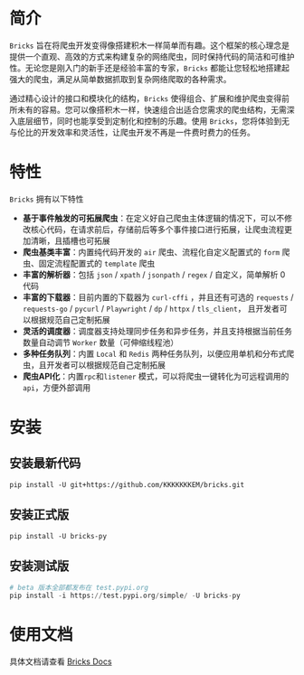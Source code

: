 # 简介

`Bricks` 旨在将爬虫开发变得像搭建积木一样简单而有趣。这个框架的核心理念是提供一个直观、高效的方式来构建复杂的网络爬虫，同时保持代码的简洁和可维护性。无论您是刚入门的新手还是经验丰富的专家，`Bricks` 都能让您轻松地搭建起强大的爬虫，满足从简单数据抓取到复杂网络爬取的各种需求。

通过精心设计的接口和模块化的结构，`Bricks` 使得组合、扩展和维护爬虫变得前所未有的容易。您可以像搭积木一样，快速组合出适合您需求的爬虫结构，无需深入底层细节，同时也能享受到定制化和控制的乐趣。使用 `Bricks`，您将体验到无与伦比的开发效率和灵活性，让爬虫开发不再是一件费时费力的任务。


# 特性

`Bricks` 拥有以下特性

- **基于事件触发的可拓展爬虫**：在定义好自己爬虫主体逻辑的情况下，可以不修改核心代码，在请求前后，存储前后等多个事件接口进行拓展，让爬虫流程更加清晰，且插槽也可拓展
- **爬虫基类丰富**：内置纯代码开发的 `air` 爬虫、流程化自定义配置式的 `form` 爬虫、固定流程配置式的 `template` 爬虫
- **丰富的解析器**：包括 `json` / `xpath` / `jsonpath` / `regex` /  自定义，简单解析 0 代码
- **丰富的下载器**：目前内置的下载器为 `curl-cffi` ，并且还有可选的 `requests` /  `requests-go` / `pycurl` / `Playwright` / `dp` / `httpx` / `tls_client`， 且开发者可以根据规范自己定制拓展
- **灵活的调度器**：调度器支持处理同步任务和异步任务，并且支持根据当前任务数量自动调节 `Worker` 数量（可伸缩线程池）
- **多种任务队列**：内置 `Local` 和 `Redis` 两种任务队列，以便应用单机和分布式爬虫，且开发者可以根据规范自己定制拓展
- **爬虫API化**：内置`rpc`和`listener` 模式，可以将爬虫一键转化为可远程调用的 `api`，方便外部调用  


# 安装
## 安装最新代码
```
pip install -U git+https://github.com/KKKKKKKEM/bricks.git
```

## 安装正式版
```
pip install -U bricks-py
```

## 安装测试版
```python
# beta 版本全部都发布在 test.pypi.org
pip install -i https://test.pypi.org/simple/ -U bricks-py

```

# 使用文档
具体文档请查看 [Bricks Docs](https://kkkkkkkem.vercel.app/bricks)


